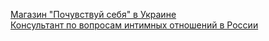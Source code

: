 <a href="https://goddess.in.ua/">Магазин "Почувствуй себя" в Украине</a><br>
<a href="http://lovecoolsex.ru/">Консультант по вопросам интимных отношений в России</a><br>
